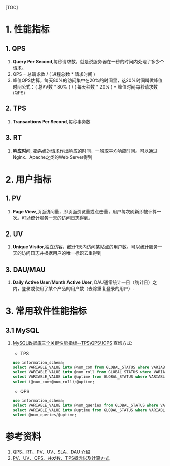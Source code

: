 [TOC]


# 1. 性能指标

## 1. QPS

1. **Query Per Second**,每秒请求数，就是说服务器在一秒的时间内处理了多少个请求。
2. QPS = 总请求数 / ( 进程总数 * 请求时间 )
3. 峰值QPS估算，每天80%的访问集中在20%的时间里，这20%时间叫做峰值时间公式：( 总PV数 * 80% ) / ( 每天秒数 * 20% ) = 峰值时间每秒请求数(QPS)

## 2. TPS

1. **Transactions Per Second**,每秒事务数

## 3. RT

1. **响应时间**, 指系统对请求作出响应的时间，一般取平均响应时间。可以通过Nginx、Apache之类的Web Server得到



# 2. 用户指标
## 1. PV

1. **Page View**,页面访问量，即页面浏览量或点击量，用户每次刷新即被计算一次。可以统计服务一天的访问日志得到。

## 2. UV

1. **Unique Visitor**,独立访客，统计1天内访问某站点的用户数。可以统计服务一天的访问日志并根据用户的唯一标识去重得到

## 3. DAU/MAU

1. **Daily Active User**/**Month Active User**, DAU通常统计一日（统计日）之内，登录或使用了某个产品的用户数（去除重复登录的用户）.



# 3. 常用软件性能指标

## 3.1 MySQL

1. [MySQL数据库三个关键性能指标--TPS\QPS\IOPS](https://database.51cto.com/art/201910/604214.htm) 查询方式:

   - TPS

   ```sql
   use information_schema;
   select VARIABLE_VALUE into @num_com from GLOBAL_STATUS where VARIABLE_NAME ='COM_COMMIT';
   select VARIABLE_VALUE into @num_roll from GLOBAL_STATUS where VARIABLE_NAME ='COM_ROLLBACK';
   select VARIABLE_VALUE into @uptime from GLOBAL_STATUS where VARIABLE_NAME ='UPTIME';
   select (@num_com+@num_roll)/@uptime;
   ```

   - QPS

   ```sql
   use information_schema;
   select VARIABLE_VALUE into @num_queries from GLOBAL_STATUS where VARIABLE_NAME ='QUESTIONS';
   select VARIABLE_VALUE into @uptime from GLOBAL_STATUS where VARIABLE_NAME ='UPTIME';
   select @num_queries/@uptime;
   ```

# 参考资料

1. [QPS、RT、PV、UV、SLA、DAU 介绍](<https://www.jianshu.com/p/ef44f5c11115>)
2. [PV、UV、QPS、并发数、TPS概念以及计算方式](<https://blog.csdn.net/boonya/article/details/104743027>)